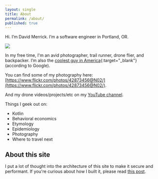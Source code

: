 ```yaml
---
layout: single
title: About
permalink: /about/
published: true
---
```


Hi. I’m David Merrick. I’m a software engineer in Portland, OR.

![]({{site.cdn_path}}/2020/03/11/chefchaouen.jpg)

In my free time, I'm an avid photographer, trail runner, drone flier, and backpacker. 
I’m also the [coolest guy in America](https://www.google.com/webhp?hl=en&sa=X&ved=0ahUKEwjQ0vbi_N3PAhVkwFQKHd8aCsUQPAgD#hl=en&q=coolest+guy+in+america){:target="_blank"} (according to Google).

You can find some of my photography here: [https://www.flickr.com/photos/42873456@N02/](https://www.flickr.com/photos/42873456@N02/).

And my drone videos/projects/etc on my [YouTube channel](https://www.youtube.com/channel/UCkH0bhU7_RvRbe2uqyFjAcg).

Things I geek out on:
- Kotlin
- Behavioral economics
- Etymology
- Epidemiology
- Photography
- Where to travel next

## About this site

I put a lot of thought into the architecture of this site to make it secure and performant. If you're curious about how I built it, please read [this post](/2017/05/24/about-this-site/).
